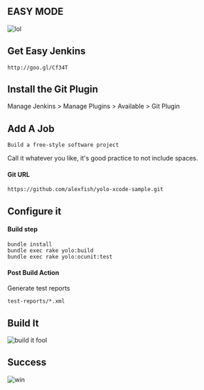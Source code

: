 ## EASY MODE

![lol](http://i1.kym-cdn.com/photos/images/newsfeed/000/413/041/81e.jpg)

## Get Easy Jenkins

    http://goo.gl/Cf34T

## Install the Git Plugin

Manage Jenkins > Manage Plugins > Available > Git Plugin

## Add A Job

    Build a free-style software project

Call it whatever you like, it's good practice to not include spaces. 

#### Git URL

    https://github.com/alexfish/yolo-xcode-sample.git

## Configure it

#### Build step

    bundle install
    bundle exec rake yolo:build
    bundle exec rake yolo:ocunit:test

#### Post Build Action

Generate test reports

    test-reports/*.xml

## Build It

![build it fool](https://issues.jenkins-ci.org/secure/attachment/23210/context-menu-build-now.PNG)

## Success

![win](http://weknowmemes.com/wp-content/uploads/2012/02/full-of-win.jpg)
